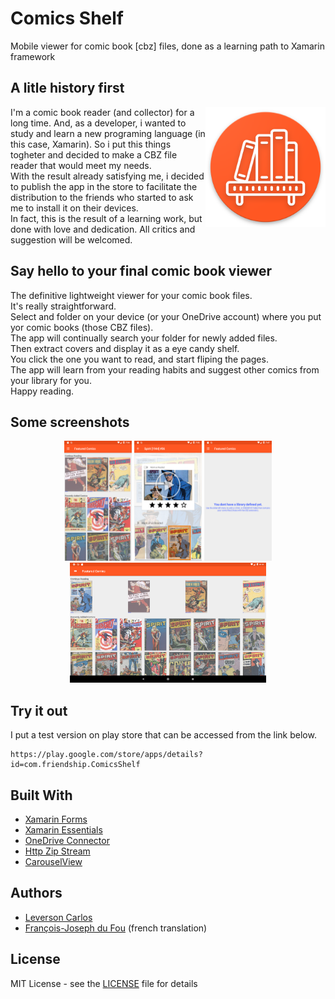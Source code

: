 # Comics Shelf

Mobile viewer for comic book [cbz] files, done as a learning path to Xamarin framework

## A litle history first

<img src="./resources/AppIcon/Android icon.png" 
   title="Logo" width="192" height="192" align="right"/>

I'm a comic book reader (and collector) for a long time. And, as a developer, i wanted to study and learn a new programing language (in this case, Xamarin). So i put this things togheter and decided to make a CBZ file reader that would meet my needs.  
With the result already satisfying me, i decided to publish the app in the store to facilitate the distribution to the friends who started to ask me to install it on their devices.  
In fact, this is the result of a learning work, but done with love and dedication. All critics and suggestion will be welcomed. 

## Say hello to your final comic book viewer

The definitive lightweight viewer for your comic book files.  
It's really straightforward.  
Select and folder on your device (or your OneDrive account) where you put yor comic books (those CBZ files).  
The app will continually search your folder for newly added files.  
Then extract covers and display it as a eye candy shelf.  
You click the one you want to read, and start fliping the pages.  
The app will learn from your reading habits and suggest other comics from your library for you.  
Happy reading. 

## Some screenshots

<p align="center">
  <img src="./resources/Screenshots/Phone/05.PNG" 
     title="Comics Shelf on Phone" width="108" height="192" />
  <img src="./resources/Screenshots/Phone/06.PNG" 
     title="Opened Comic on Phone" width="108" height="192" />  
  <img src="./resources/Screenshots/Phone/01.PNG" 
     title="Empty Library on Phone" width="108" height="192" />  
  <img src="./resources/Screenshots/Tablet10/05.PNG" 
     title="Opened Comic on Tablet" width="314" height="192" />    
</p>

## Try it out

I put a test version on play store that can be accessed from the link below. 

```
https://play.google.com/store/apps/details?id=com.friendship.ComicsShelf
```

## Built With

* [Xamarin Forms](https://docs.microsoft.com/pt-br/xamarin/xamarin-forms)
* [Xamarin Essentials](https://docs.microsoft.com/en-us/xamarin/essentials/)
* [OneDrive Connector](https://github.com/LeversonCarlos/Xamarin.OneDrive.Connector)
* [Http Zip Stream](https://github.com/LeversonCarlos/HttpZipStream)
* [CarouselView](https://github.com/alexrainman/CarouselView)

## Authors

* [Leverson Carlos](https://github.com/LeversonCarlos)
* [François-Joseph du Fou](https://github.com/FJduFou) (french translation)

## License

MIT License - see the [LICENSE](LICENSE) file for details
